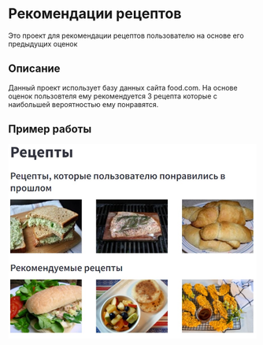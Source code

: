 # Рекомендации рецептов

Это проект для рекомендации рецептов пользователю на основе его предыдущих оценок

## Описание

Данный проект использует базу данных сайта food.com. На основе оценок пользовтеля ему рекомендуется 3 рецепта которые с наибольшей вероятностью ему понравятся.

## Пример работы 

<p align="center">
  <img src="data/example.jpg" alt="Пример работы" width="600"/>
</p>
